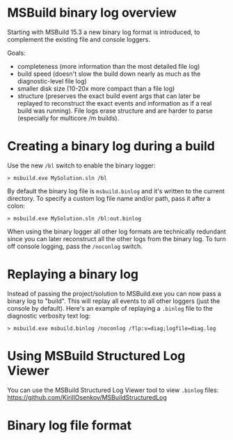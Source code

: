 # MSBuild binary log overview

Starting with MSBuild 15.3 a new binary log format is introduced, to complement the existing file and console loggers.

Goals:
 * completeness (more information than the most detailed file log)
 * build speed (doesn't slow the build down nearly as much as the diagnostic-level file log)
 * smaller disk size (10-20x more compact than a file log)
 * structure (preserves the exact build event args that can later be replayed to reconstruct the exact events and information as if a real build was running). File logs erase structure and are harder to parse (especially for multicore /m builds).

# Creating a binary log during a build

Use the new `/bl` switch to enable the binary logger:
```
> msbuild.exe MySolution.sln /bl
```

By default the binary log file is `msbuild.binlog` and it's written to the current directory. To specify a custom log file name and/or path, pass it after a colon:
```
> msbuild.exe MySolution.sln /bl:out.binlog
```

When using the binary logger all other log formats are technically redundant since you can later reconstruct all the other logs from the binary log. To turn off console logging, pass the `/noconlog` switch.

# Replaying a binary log

Instead of passing the project/solution to MSBuild.exe you can now pass a binary log to "build". This will replay all events to all other loggers (just the console by default). Here's an example of replaying a `.binlog` file to the diagnostic verbosity text log:

```
> msbuild.exe msbuild.binlog /noconlog /flp:v=diag;logfile=diag.log
```

# Using MSBuild Structured Log Viewer

You can use the MSBuild Structured Log Viewer tool to view `.binlog` files:
https://github.com/KirillOsenkov/MSBuildStructuredLog

# Binary log file format